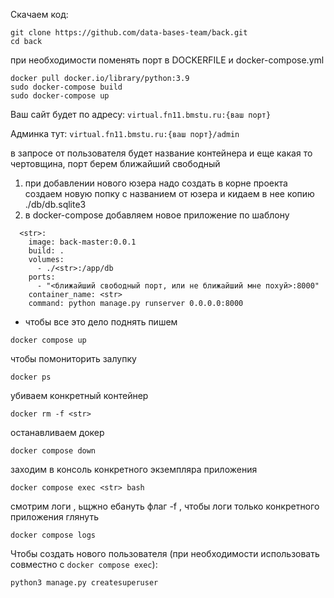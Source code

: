 Скачаем код:
```
git clone https://github.com/data-bases-team/back.git
cd back
```



при необходимости поменять порт в DOCKERFILE и docker-compose.yml

```
docker pull docker.io/library/python:3.9   
sudo docker-compose build
sudo docker-compose up
```

Ваш сайт будет по адресу:
`virtual.fn11.bmstu.ru:{ваш порт}`

Админка тут: 
`virtual.fn11.bmstu.ru:{ваш порт}/admin`


в запросе от пользователя будет название контейнера и еще какая то чертовщина, порт берем ближайший свободный
1. при добавлении нового юзера надо создать в корне проекта создаем новую попку с названием от юзера <str> и кидаем в нее копию ./db/db.sqlite3
2. в docker-compose добавляем новое приложение по шаблону
```
  <str>:
    image: back-master:0.0.1
    build: .
    volumes:
      - ./<str>:/app/db
    ports:
      - "<ближайший свободный порт, или не ближайший мне похуй>:8000"
    container_name: <str>
    command: python manage.py runserver 0.0.0.0:8000
```

- чтобы все это дело поднять пишем 
```
docker compose up
```
чтобы помониторить залупку
```
docker ps
```
убиваем конкретный контейнер
```
docker rm -f <str>
```
останавливаем докер
```
docker compose down
```

заходим в консоль конкретного экземпляра приложения
```
docker compose exec <str> bash
```

смотрим логи , ьщжно ебануть флаг -f <str>, чтобы логи только конкретного приложения глянуть
```
docker compose logs
```

Чтобы создать нового пользователя (при необходимости использовать совместно с `docker compose exec`):
```
python3 manage.py createsuperuser
```

